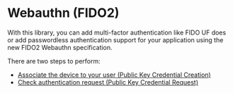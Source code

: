Webauthn (FIDO2)
================

With this library, you can add multi-factor authentication like FIDO UF does or add passwordless authentication support for your application using the new FIDO2 Webauthn specification.

There are two steps to perform:

* [Associate the device to your user (Public Key Credential Creation)](PublicKeyCredentialCreation.md)
* [Check authentication request (Public Key Credential Request)](PublicKeyCredentialRequest.md)
